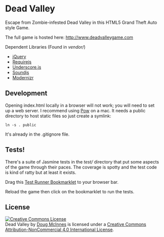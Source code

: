 Dead Valley
===========

Escape from Zombie-infested Dead Valley in this HTML5 Grand Theft Auto style Game.

The full game is hosted here:
http://www.deadvalleygame.com

Dependent Libraries (Found in *vendor/*)

* [jQuery](http://jquery.com/)
* [Requirejs](http://requirejs.org/)
* [Underscore.js](http://documentcloud.github.com/underscore/)
* [Soundjs](http://www.createjs.com/#!/SoundJS)
* [Modernizr](http://modernizr.com/)

Development
-----------

Opening index.html locally in a browser will not work; you will need to set up a web server. I recommend using [Pow](http://pow.cx/) on a mac. It needs a public directory to host static files so just create a symlink:
```
ln -s . public
```
It's already in the .gitignore file.

Tests!
-----

There's a suite of Jasmine tests in the *test/* directory that put some aspects of the game through their paces. The coverage is spotty and the test code is kind of ratty but at least it exists.

Drag this [Test Runner Bookmarklet](javascript:$.getScript("test/runner.js");) to your browser bar.

Reload the game then click on the bookmarklet to run the tests.

License
-------
<a rel="license" href="http://creativecommons.org/licenses/by-nc/4.0/"><img alt="Creative Commons License" style="border-width:0" src="http://i.creativecommons.org/l/by-nc/4.0/88x31.png" /></a><br /><span xmlns:dct="http://purl.org/dc/terms/" property="dct:title">Dead Valley</span> by <a xmlns:cc="http://creativecommons.org/ns#" href="http://dougmcinnes.com" property="cc:attributionName" rel="cc:attributionURL">Doug McInnes</a> is licensed under a <a rel="license" href="http://creativecommons.org/licenses/by-nc/4.0/">Creative Commons Attribution-NonCommercial 4.0 International License</a>.

